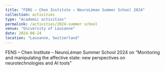```yaml
---
title: "FENS – Chen Institute – NeuroLéman Summer School 2024"
collection: activities
type: "Academic activities"
permalink: /activities/2024-summer school
venue: "University of Lausanne"
date: 2024-08-24
location: "Lausanne, Switzerland"
---
```


FENS – Chen Institute – NeuroLéman Summer School 2024 on “Monitoring and manipulating the affective state: new perspectives on neurotechnologies and AI tools"
